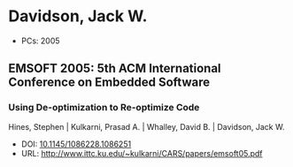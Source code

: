 # Davidson, Jack W.

* PCs: 2005

## EMSOFT 2005: 5th ACM International Conference on Embedded Software

### Using De-optimization to Re-optimize Code
Hines, Stephen | Kulkarni, Prasad A. | Whalley, David B. | Davidson, Jack W.
* DOI: [10.1145/1086228.1086251](https://doi.org/10.1145/1086228.1086251)
* URL: <http://www.ittc.ku.edu/~kulkarni/CARS/papers/emsoft05.pdf>

